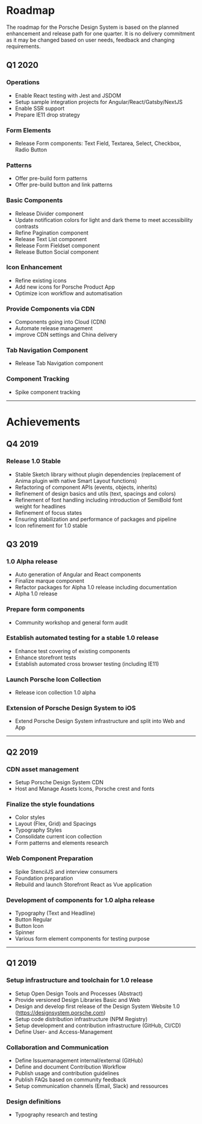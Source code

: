# Roadmap 
The roadmap for the Porsche Design System is based on the planned enhancement and release path for one quarter. It is no delivery commitment as it may be changed based on user needs,  feedback and changing requirements.

## Q1 2020

### Operations
* Enable React testing with Jest and JSDOM 
* Setup sample integration projects for Angular/React/Gatsby/NextJS
* Enable SSR support
* Prepare IE11 drop strategy

### Form Elements
* Release Form components: Text Field, Textarea, Select, Checkbox, Radio Button

### Patterns
* Offer pre-build form patterns
* Offer pre-build button and link patterns

### Basic Components
* Release Divider component
* Update notification colors for light and dark theme to meet accessibility contrasts
* Refine Pagination component
* Release Text List component
* Release Form Fieldset component
* Release Button Social component

### Icon Enhancement
* Refine existing icons
* Add new icons for Porsche Product App
* Optimize icon workflow and automatisation

### Provide Components via CDN
* Components going into Cloud (CDN)
* Automate release management
* improve CDN settings and China delivery

### Tab Navigation Component
* Release Tab Navigation component

### Component Tracking
* Spike component tracking
  
---

# Achievements

## Q4 2019
### Release 1.0 Stable
* Stable Sketch library without plugin dependencies (replacement of Anima plugin with native Smart Layout functions)
* Refactoring of component APIs (events, objects, inherits)
* Refinement of design basics and utils (text, spacings and colors)
* Refinement of font handling including introduction of SemiBold font weight for headlines
* Refinement of focus states
* Ensuring stabilization and performance of packages and pipeline
* Icon refinement for 1.0 stable

## Q3 2019
### 1.0 Alpha release
* Auto generation of Angular and React components
* Finalize marque component
* Refactor packages for Alpha 1.0 release including documentation
* Alpha 1.0 release
### Prepare form components
* Community workshop and general form audit
### Establish automated testing for a stable 1.0 release
* Enhance test covering of existing components
* Enhance storefront tests
* Establish automated cross browser testing (including IE11)
### Launch Porsche Icon Collection
* Release icon collection 1.0 alpha
### Extension of Porsche Design System to iOS 
* Extend Porsche Design System infrastructure and split into Web and App

---

## Q2 2019
### CDN asset management
- Setup Porsche Design System CDN
- Host and Manage Assets Icons, Porsche crest and fonts

### Finalize the style foundations
- Color styles
- Layout (Flex, Grid) and Spacings
- Typography Styles
- Consolidate current icon collection
- Form patterns and elements research

### Web Component Preparation
- Spike StencilJS and interview consumers
- Foundation preparation
- Rebuild and launch Storefront React as Vue application

### Development of components for 1.0 alpha release
- Typography (Text and Headline)
- Button Regular
- Button Icon
- Spinner
- Various form element components for testing purpose

---

## Q1 2019
### Setup infrastructure and toolchain for 1.0 release
- Setup Open Design Tools and Processes (Abstract)
- Provide versioned Design Libraries Basic and Web
- Design and develop first release of the Design System Website 1.0 (https://designsystem.porsche.com)
- Setup code distribution infrastructure (NPM Registry)
- Setup development and contribution infrastructure (GitHub, CI/CD)
- Define User- and Access-Management
### Collaboration and Communication 
- Define Issuemanagement internal/external (GitHub)
- Define and document Contribution Workflow
- Publish usage and contribution guidelines
- Publish FAQs based on community feedback
- Setup communication channels (Email, Slack) and ressources
### Design definitions
- Typography research and testing
